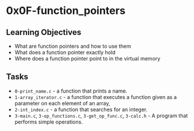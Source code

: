 # 0x0F-function_pointers

## Learning Objectives

- What are function pointers and how to use them
- What does a function pointer exactly hold
- Where does a function pointer point to in the virtual memory


## Tasks
- `0-print_name.c` - a function that prints a name.
- `1-array_iterator.c` - a function that executes a function given as a parameter on each element of an array,
- `2-int_index.c` - a function that searches for an integer.
- `3-main.c`, `3-op_functions.c`, `3-get_op_func.c`, `3-calc.h` - A program that performs simple operations.
